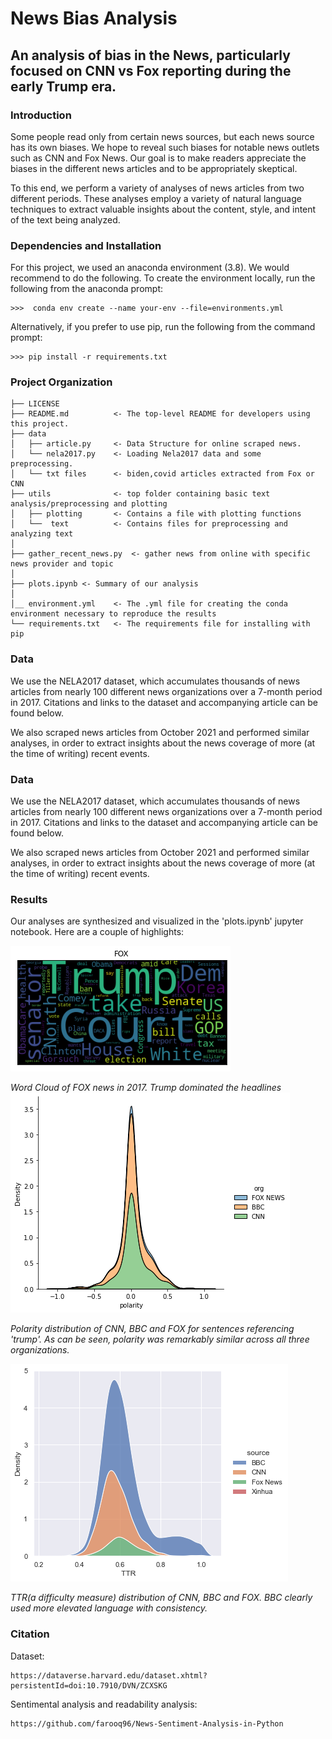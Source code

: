 # News Bias Analysis
## An analysis of bias in the News, particularly focused on CNN vs Fox reporting during the early Trump era. 

### Introduction

Some people read only from certain news sources, but each news source has its own biases.
We hope to reveal such biases for notable news outlets such as CNN and Fox News.
Our goal is to make readers appreciate the biases in the different news articles and to be appropriately skeptical.

To this end, we perform a variety of analyses of news articles from two different periods. These analyses employ a variety of 
natural language techniques to extract valuable insights about the content, style, and intent of the text being analyzed.



### Dependencies and Installation


For this project, we used an anaconda environment (3.8). We would recommend to do the following. To create the environment locally,
run the following from the anaconda prompt:

	>>>  conda env create --name your-env --file=environments.yml

Alternatively, if you prefer to use pip, run the following from the command prompt:

	>>> pip install -r requirements.txt 



### Project Organization


    ├── LICENSE
    ├── README.md          <- The top-level README for developers using this project.
    ├── data
    │   ├── article.py     <- Data Structure for online scraped news.
    │   └── nela2017.py    <- Loading Nela2017 data and some preprocessing.
    │   └── txt files      <- biden,covid articles extracted from Fox or CNN
    ├── utils              <- top folder containing basic text analysis/preprocessing and plotting
    │   ├── plotting       <- Contains a file with plotting functions
    │   └──  text          <- Contains files for preprocessing and analyzing text
    │   
    ├── gather_recent_news.py  <- gather news from online with specific news provider and topic   
    │
    ├── plots.ipynb <- Summary of our analysis
    │
    │__ environment.yml    <- The .yml file for creating the conda environment necessary to reproduce the results
    └── requirements.txt   <- The requirements file for installing with pip



### Data


We use the NELA2017 dataset, which accumulates thousands of news articles from nearly 100 different news organizations over a 7-month
period in 2017. Citations and links to the dataset and accompanying article can be found below.

We also scraped news articles from October 2021 and performed similar analyses, in order to extract insights about the news coverage of more (at the time of writing) recent events.



### Data


We use the NELA2017 dataset, which accumulates thousands of news articles from nearly 100 different news organizations over a 7-month
period in 2017. Citations and links to the dataset and accompanying article can be found below.

We also scraped news articles from October 2021 and performed similar analyses, in order to extract insights about the news coverage of more (at the time of writing) recent events.


### Results


Our analyses are synthesized and visualized in the 'plots.ipynb' jupyter notebook. Here are a couple of highlights:

![alt text](https://github.com/alexander-paskal/news-bias-analysis/blob/main/data/wordcloud.png?style=centerme)<br>

*Word Cloud of FOX news in 2017. Trump dominated the headlines*<br>
![alt text](https://github.com/alexander-paskal/news-bias-analysis/blob/main/images/polarity.png?style=centerme)<br>

*Polarity distribution of CNN, BBC and FOX for sentences referencing 'trump'. As can be seen, polarity was remarkably similar across all three organizations.*<br>

![alt text](https://github.com/alexander-paskal/news-bias-analysis/blob/main/images/difficulty.png?style=centerme)<br>

*TTR(a difficulty measure) distribution of CNN, BBC and FOX. BBC clearly used more elevated language with consistency.*



### Citation

Dataset:
```
https://dataverse.harvard.edu/dataset.xhtml?persistentId=doi:10.7910/DVN/ZCXSKG
```

Sentimental analysis and readability analysis:
```
https://github.com/farooq96/News-Sentiment-Analysis-in-Python
```








